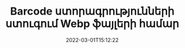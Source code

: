 ---
############################# Static ############################
layout: "auto-gen-signature"
date: 2022-03-01T15:12:22
draft: false
operation: Verify
signaturetype: Barcode
fileformat: Webp
productName: Java
lang: hy
productCode: java
otherformats: pdf doc docx docm dot dotm dotx odt ott rtf xls xlsx xlsm xlsb csv ods ots xltx xltm ppt pptx pps ppsx odp otp potx potm pptm ppsm png jpg bmp gif tiff svg webp wmf
breadcrumb: Put Barcode signature on Webp for Java

############################# Head ############################
head_title: "Barcode ստորագրությունների ստուգում Webp ֆայլերի համար Java-ի միջոցով"
head_description: "Օգտագործեք Java կոդի ընդամենը մի քանի տող Webp փաստաթղթերը և դրանց Barcode ստորագրությունները ստուգելու համար:"

############################# Header ############################
title: "Barcode ստորագրությունների ստուգում Webp ֆայլերի համար"
description: "Java-ի API-ն հնարավորություն է տալիս ստուգել Barcode ստորագրությունները Webp փաստաթղթերում: Ձեր Webp փաստաթղթերում էլեկտրոնային ստորագրությունների ստուգումը կարող է իրականացվել արագ և հեշտությամբ:"
bg_image: "https://cms.admin.containerize.com/templates/aspose/App_Themes/V3/images/bg/header1.png"
bg_overlay: false
button:
    enable: true

############################# SubMenu ############################
submenu:
    enable: true

    left:
        img_alt: "GroupDocs.Signature for Java"
        image: "https://cms.admin.containerize.com/templates/groupdocs/images/product-logos/90x90-noborder/groupdocs-signature-java.png"
        product: "GroupDocs.Signature"
        platform: "Java"



############################# About ############################
about:
    enable: true
    title: "Բացահայտեք GroupDocs.Signature for Java API-ի նոր հնարավորությունները"
    content: |
        [GroupDocs.Signature for Java](https://products.groupdocs.com/signature/java/) API-ն ապահովում է բազմաթիվ փաստաթղթերի ձևաչափեր մշակելու եղանակների լայն շրջանակ՝ օգտագործելով էլեկտրոնային ստորագրությունները: Աջակցվում են թվային ստորագրությունների բազմաթիվ տեսակներ, ինչպիսիք են տեքստերը, պատկերները, թվային վկայագրերը, շտրիխ կոդերը, QR-կոդերը, նամականիշերը կամ մետատվյալները: Հաճախորդները կարող են ավելացնել, հեռացնել, խմբագրել, վավերացնել կամ որոնել թվային ստորագրություններ PDF ֆայլերում, MS Word փաստաթղթերում, MS Excel աշխատանքային գրքույկներում, MS PowerPoint շնորհանդեսներում, Adobe Photoshop ֆայլերում և պատկերի տարբեր ձևաչափերում: Հասանելի են ապշեցուցիչ թվով լրացուցիչ հնարավորություններ և կարգավորումներ:
    

############################# Steps ############################
steps:
    enable: true
    title_left: "Ինչպես վավերացնել Barcode ստորագրությունները ձեր Webp փաստաթղթում"
    content_left: |
        [GroupDocs.Signature for Java](https://products.groupdocs.com/signature/java/) ներառում է օգտակար գործառույթներ, ինչպիսիք են Barcode ստորագրությունները, որոնք տեղադրված են Webp փաստաթղթերում: Օգտվե՛ք այս հնարավորությունից՝ առանց լրացուցիչ կոդի ներդրման։
        
        * Նախ, ակնարկեք Signature դասը, որն ապահովում է որպես կոնստրուկտորի պարամետրի ուղի դեպի փաստաթուղթ, որը պետք է ստուգվի:
        * Երկրորդ, ստեղծեք նոր VerifyOptions օբյեկտ և կարգավորեք բոլոր անհրաժեշտ հատկությունները:
        * Վերջապես, կանչեք Signature's object Verify մեթոդը՝ անցնելով VerifyOptions օրինակը:
        * Այնուհետև մշակեք ստուգման արդյունքները:

    title_right: "Համակարգի պահանջները"
    content_right: |
        GroupDocs.Signature for Java-ն աջակցվում է բոլոր հիմնական հարթակներում և օպերացիոն համակարգերում: Նախքան ստորև նշված կոդը գործարկելը, խնդրում ենք համոզվել, որ ձեր համակարգում տեղադրված են հետևյալ նախադրյալները.

        * Օպերացիոն համակարգեր՝ Microsoft Windows, Linux, MacOS
        * Մշակման միջավայրեր՝ NetBeans, Intellij IDEA, Eclipse, etc.
        * Java runtime: J2SE 6.0 and above
        * Ներբեռնեք GroupDocs.Signature for Java-ի վերջին տարբերակը [Maven]-ից (https://repository.groupdocs.com/webapp/#/artifacts/browse/tree/General/repo/com/groupdocs/groupdocs-signature)
         
    code: |
        ```java    
                
        // Set up input Webp file
        String filePath = "input.webp";

        // Instantiate Signature for input file
        Signature signature = new Signature(filePath);

        //Provide verification options
        BarcodeVerifyOptions options = new BarcodeVerifyOptions();

        // process only specified page 
        options.setPageNumber(2);
        options.setAllPages(false);
        // specify text match type
        options.setMatchType(TextMatchType.Contains);
        // specify text pattern to search
        options.setText("Special signature");
                            
        // Verify document signatures
        VerificationResult result = signature.verify(options);

        //process result
        if (result.isValid())
        {
            //..
        }

        ```

############################# Demos ############################
demos:
    enable: true
    title: "Ստորագրում Barcode ստորագրություններով Live Demo"
    content: |
       Ավելացրեք տարբեր էլեկտրոնային ստորագրություններ Webp ֆայլին հենց հիմա՝ այցելելով [GroupDocs.Signature App](https://products.groupdocs.app/signature/family) կայքը:          

############################# More Formats ############################
more_formats:
    enable: true
    title: "Ստուգեք այլ Barcode ստորագրությունները՝ օգտագործելով Java"
    content: |
        "Տարբեր փաստաթղթերում տեղադրված էլեկտրոնային ստորագրությունների ստուգում. Ստուգեք ստորագրությունների որակը հանրաճանաչ ֆայլերի ձևաչափերում, ինչպես ցույց է տրված ստորև:"
    format: 
       
       
back_to_top:
    enable: true
---